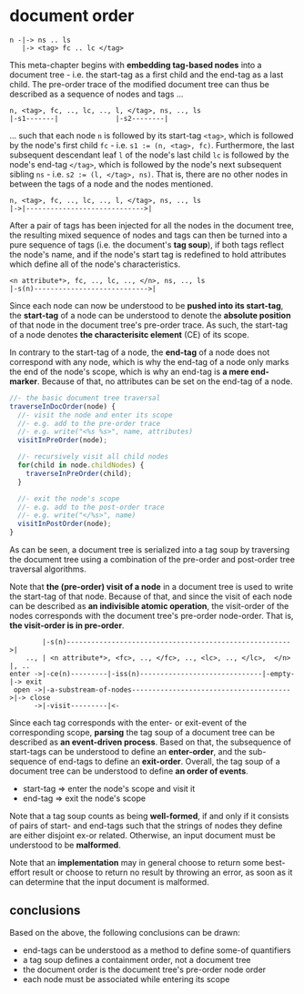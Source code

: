 
# document order

```
n -|-> ns .. ls
   |-> <tag> fc .. lc </tag>
```

This meta-chapter begins with **embedding tag-based nodes** into a document
tree - i.e. the start-tag as a first child and the end-tag as a last child.
The pre-order trace of the modified document tree can thus be described as
a sequence of nodes and tags ...

```
n, <tag>, fc, .., lc, .., l, </tag>, ns, .., ls
|-s1-------|              |-s2--------|
```

... such that each node `n` is followed by its start-tag `<tag>`, which
is followed by the node's first child `fc` - i.e. `s1 := (n, <tag>, fc)`.
Furthermore, the last subsequent descendant leaf `l` of the node's last
child `lc` is followed by the node's end-tag `</tag>`, which is followed
by the node's next subsequent sibling `ns` - i.e. `s2 := (l, </tag>, ns)`.
That is, there are no other nodes in between the tags of a node and the
nodes mentioned.

```
n, <tag>, fc, .., lc, .., l, </tag>, ns, .., ls
|->|----------------------------->|
```

After a pair of tags has been injected for all the nodes in the document tree,
the resulting mixed sequence of nodes and tags can then be turned into a pure
sequence of tags (i.e. the document's **tag soup**), if both tags reflect the
node's name, and if the node's start tag is redefined to hold attributes which
define all of the node's characteristics.

```
<n attribute*>, fc, .., lc, .., </n>, ns, .., ls
|-s(n)---------------------------->|
```

Since each node can now be understood to be **pushed into its start-tag**, the
**start-tag** of a node can be understood to denote the **absolute position**
of that node in the document tree's pre-order trace. As such, the start-tag
of a node denotes **the characterisitc element** (CE) of its scope.

In contrary to the start-tag of a node, the **end-tag** of a node does not
correspond with any node, which is why the end-tag of a node only marks the
end of the node's scope, which is why an end-tag is **a mere end-marker**.
Because of that, no attributes can be set on the end-tag of a node.

```js
//- the basic document tree traversal
traverseInDocOrder(node) {
  //- visit the node and enter its scope
  //- e.g. add to the pre-order trace
  //- e.g. write("<%s %s>", name, attributes)
  visitInPreOrder(node);

  //- recursively visit all child nodes
  for(child in node.childNodes) {
    traverseInPreOrder(child);
  }

  //- exit the node's scope
  //- e.g. add to the post-order trace
  //- e.g. write("</%s>", name)
  visitInPostOrder(node);
}
```

As can be seen, a document tree is serialized into a tag soup by traversing
the document tree using a combination of the pre-order and post-order tree
traversal algorithms.

Note that **the (pre-order) visit of a node** in a document tree is used to
write the start-tag of that node. Because of that, and since the visit of each
node can be described as **an indivisible atomic operation**, the visit-order
of the nodes corresponds with the document tree's pre-order node-order. That
is, **the visit-order is in pre-order**.

```
        |-s(n)------------------------------------------------------->|
    .., | <n attribute*>, <fc>, .., </fc>, .., <lc>, .., </lc>,  </n> |, ..
enter ->|-ce(n)---------|-iss(n)------------------------------|-empty-|-> exit
 open ->|-a-substream-of-nodes--------------------------------------->|-> close
      ->|-visit---------|<-
```

Since each tag corresponds with the enter- or exit-event of the corresponding
scope, **parsing** the tag soup of a document tree can be described as
**an event-driven process**. Based on that, the subsequence of start-tags can
be understood to define an **enter-order**, and the sub-sequence of end-tags
to define an **exit-order**. Overall, the tag soup of a document tree can be
understood to define **an order of events**.

- start-tag => enter the node's scope and visit it
- end-tag => exit the node's scope

Note that a tag soup counts as being **well-formed**, if and only if it consists
of pairs of start- and end-tags such that the strings of nodes they define are
either disjoint ex-or related. Otherwise, an input document must be understood
to be **malformed**.

Note that an **implementation** may in general choose to return some best-effort
result or choose to return no result by throwing an error, as soon as it can
determine that the input document is malformed.

<!-- ======================================================================= -->
## conclusions

Based on the above, the following conclusions can be drawn:

- end-tags can be understood as a method to define some-of quantifiers
- a tag soup defines a containment order, not a document tree
- the document order is the document tree's pre-order node order
- each node must be associated while entering its scope
